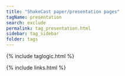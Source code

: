```yaml
---
title: "ShakeCast paper/presentation pages"
tagName: presentation
search: exclude
permalink: tag_presentation.html
sidebar: tag_sidebar
folder: tags
---
```


{% include taglogic.html %}

{% include links.html %}

